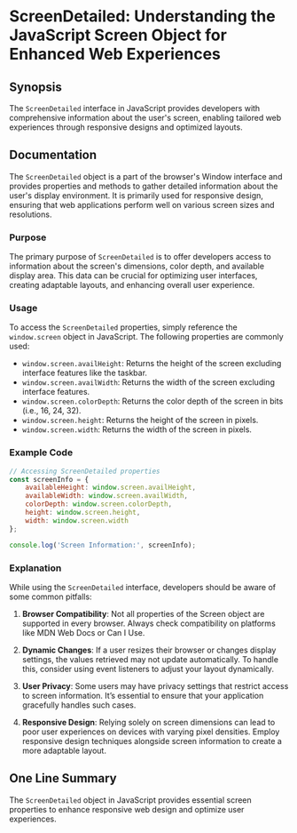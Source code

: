 <!--
Meta Description: # ScreenDetailed: Understanding the JavaScript Screen Object for Enhanced Web Experiences ## Synopsis The `ScreenDetailed` interface in JavaScript pro...
Meta Keywords: screen, window, screendetailed, user, information
-->

# ScreenDetailed: Understanding the JavaScript Screen Object for Enhanced Web Experiences

## Synopsis
The `ScreenDetailed` interface in JavaScript provides developers with comprehensive information about the user's screen, enabling tailored web experiences through responsive designs and optimized layouts.

## Documentation
The `ScreenDetailed` object is a part of the browser's Window interface and provides properties and methods to gather detailed information about the user's display environment. It is primarily used for responsive design, ensuring that web applications perform well on various screen sizes and resolutions.

### Purpose
The primary purpose of `ScreenDetailed` is to offer developers access to information about the screen's dimensions, color depth, and available display area. This data can be crucial for optimizing user interfaces, creating adaptable layouts, and enhancing overall user experience.

### Usage
To access the `ScreenDetailed` properties, simply reference the `window.screen` object in JavaScript. The following properties are commonly used:

- `window.screen.availHeight`: Returns the height of the screen excluding interface features like the taskbar.
- `window.screen.availWidth`: Returns the width of the screen excluding interface features.
- `window.screen.colorDepth`: Returns the color depth of the screen in bits (i.e., 16, 24, 32).
- `window.screen.height`: Returns the height of the screen in pixels.
- `window.screen.width`: Returns the width of the screen in pixels.

### Example Code
```javascript
// Accessing ScreenDetailed properties
const screenInfo = {
    availableHeight: window.screen.availHeight,
    availableWidth: window.screen.availWidth,
    colorDepth: window.screen.colorDepth,
    height: window.screen.height,
    width: window.screen.width
};

console.log('Screen Information:', screenInfo);
```

### Explanation
While using the `ScreenDetailed` interface, developers should be aware of some common pitfalls:

1. **Browser Compatibility**: Not all properties of the Screen object are supported in every browser. Always check compatibility on platforms like MDN Web Docs or Can I Use.
   
2. **Dynamic Changes**: If a user resizes their browser or changes display settings, the values retrieved may not update automatically. To handle this, consider using event listeners to adjust your layout dynamically.

3. **User Privacy**: Some users may have privacy settings that restrict access to screen information. It’s essential to ensure that your application gracefully handles such cases.

4. **Responsive Design**: Relying solely on screen dimensions can lead to poor user experiences on devices with varying pixel densities. Employ responsive design techniques alongside screen information to create a more adaptable layout.

## One Line Summary
The `ScreenDetailed` object in JavaScript provides essential screen properties to enhance responsive web design and optimize user experiences.